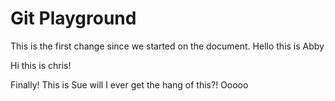 # Git Playground

This is the first change since we started on the document.
Hello this is Abby

Hi this is chris!

Finally!  This is Sue will I ever get the hang of this?! Ooooo
